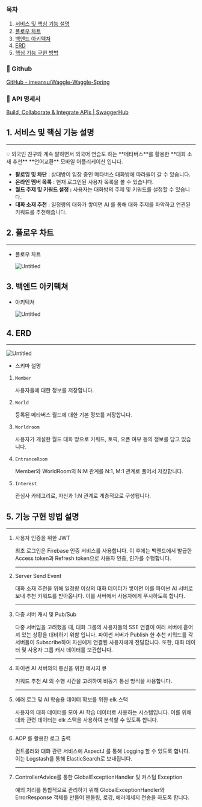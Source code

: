 ### 목차

1. [서비스 및 핵심 기능 설명](https://www.notion.so/d879e319b9d942118936261b8ef5ff1d)
2. [플로우 차트](https://www.notion.so/d879e319b9d942118936261b8ef5ff1d)
3. [백엔드 아키텍쳐](https://www.notion.so/d879e319b9d942118936261b8ef5ff1d)
4. [ERD](https://www.notion.so/d879e319b9d942118936261b8ef5ff1d)
5. [핵심 기능 구현 방법](https://www.notion.so/d879e319b9d942118936261b8ef5ff1d)

### 🔗 Github

[GitHub - imeansu/Waggle-Waggle-Spring](https://github.com/imeansu/Waggle-Waggle-Spring)

### 📲 API 명세서

[Build, Collaborate & Integrate APIs | SwaggerHub](https://app.swaggerhub.com/apis/waggle6/waggle/1.0.0-oas3)

## 1. 서비스 및 핵심 기능 설명

---

<aside>
💡 외국인 친구와 계속 말하면서 외국어 연습도 하는
**메타버스**를 활용한 **대화 소재 추천** **언어교환** 모바일 어플리케이션 입니다.

</aside>

- **팔로잉 및 차단** : 상대방이 입장 중인 메타버스 대화방에 따라들어 갈 수 있습니다.
- **온라인 멤버 목록** : 현재 로그인된 사용자 목록을 볼 수 있습니다.
- **월드 주제 및 키워드 설정 :** 사용자는 대화방의 주제 및 키워드를 설정할 수 있습니다.
- **대화 소재 추천** : 일정량의 대화가 쌓이면 AI 를 통해 대화 주제를 파악하고 연관된 키워드를 추천해줍니다.

## 2. 플로우 차트

---

- 플로우 차트
    
    ![Untitled](https://www.notion.so/image/https%3A%2F%2Fs3-us-west-2.amazonaws.com%2Fsecure.notion-static.com%2F5181e3a1-045a-44d3-8019-1bf4e48de128%2FUntitled.png?table=block&id=0acb975c-ce4f-450f-8c5b-3dde82bf72a3&spaceId=3ff3cc55-be4f-4375-ab1b-692684f19695&width=2000&userId=cf16c311-461d-4956-8b1a-92572df9e58c&cache=v2)
    

## 3. 백엔드 아키텍쳐

- 아키텍쳐
    
    ![Untitled](https://www.notion.so/image/https%3A%2F%2Fs3-us-west-2.amazonaws.com%2Fsecure.notion-static.com%2F85a02b40-1eba-4eb7-8d5b-cf04900308c0%2FUntitled.png?table=block&id=4137a135-209a-4702-843f-d9e37ed79121&spaceId=3ff3cc55-be4f-4375-ab1b-692684f19695&width=2000&userId=cf16c311-461d-4956-8b1a-92572df9e58c&cache=v2)
    

## 4. ERD

---

![Untitled](https://www.notion.so/image/https%3A%2F%2Fs3-us-west-2.amazonaws.com%2Fsecure.notion-static.com%2Fdd816ad6-3af4-47d0-a3b5-58ef24ebd348%2FUntitled.png?table=block&id=058d593b-3d40-44eb-afdb-59957b8212f8&spaceId=3ff3cc55-be4f-4375-ab1b-692684f19695&width=2000&userId=cf16c311-461d-4956-8b1a-92572df9e58c&cache=v2)

- 스키마 설명
1. `Member`
    
    사용자들에 대한 정보를 저장합니다.
    
2. `World`
    
    등록된 메타버스 월드에 대한 기본 정보를 저장합니다.
    
3. `Worldroom`
    
    사용자가 개설한 월드 대화 방으로 키워드, 토픽, 오픈 여부 등의 정보를 담고 있습니다.
    
4. `EntranceRoom`
    
    Member와 WorldRoom의 N:M 관계를 N:1, M:1  관계로 풀어서 저장합니다.
    
5. `Interest`
    
    관심사 카테고리로, 자신과 1:N 관계로 계층적으로 구성됩니다.
    

## 5. 기능 구현 방법 설명

---

1. 사용자 인증을 위한 JWT
    
    최초 로그인은 Firebase 인증 서비스를 사용합니다. 이 후에는 백엔드에서 발급한 Access token과 Refresh token으로 사용자 인증, 인가를 수행합니다.
    
    ---
    
2. Server Send Event
    
    대화 소재 추천을 위해 일정량 이상의 대화 데이터가 쌓이면 이를 파이썬 AI 서버로 보내 추천 키워드를 받아옵니다. 이를 서버에서 사용자에게 푸시하도록 합니다.
    
    ---
    
3. 다중 서버 캐시 및 Pub/Sub
    
    다중 서버임을 고려했을 때, 대화 그룹의 사용자들의 SSE 연결이 여러 서버에 흩어져 있는 상황을 대비하기 위함 입니다. 파이썬 서버가 Publish 한 추천 키워드를 각 서버들이 Subscribe하여 자신에게 연결된 사용자에게 전달합니다. 또한, 대화 데이터 및 사용자 그룹 캐시 데이터를 보관합니다.
    
    ---
    
4. 파이썬 AI 서버와의 통신을 위한 메시지 큐
    
    키워드 추천 AI 의 수행 시간을 고려하여 비동기 통신 방식을 사용합니다. 
    
    ---
    
5. 에러 로그 및 AI 학습용 데이터 확보를 위한 elk 스택 
    
    사용자의 대화 데이터를 모아 AI 학습 데이터로 사용하는 시스템입니다. 이를 위해 대화 관련 데이터는 elk 스택을 사용하여 분석할 수 있도록 합니다.
    
    ---
    
6. AOP 를 활용한 로그 출력
    
    컨트롤러와 대화 관련 서비스에 AspectJ 를 통해 Logging 할 수 있도록 합니다. 이는 Logstash를 통해 ElasticSearch로 보내집니다.
    
    ---
    
7. ControllerAdvice를 통한 GlobalExceptionHandler 및 커스텀 Exception
    
    예외 처리를 통합적으로 관리하기 위해 GlobalExceptionHandler와 ErrorResponse 객체를 만들어 핸들링, 로깅, 에러메세지 전송을 하도록 합니다.
